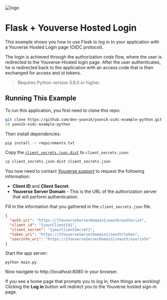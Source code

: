 ![logo](https://yk-website-images.s3.eu-west-1.amazonaws.com/LogoV4_TRANSPARENT.png?)

# Flask + Youverse Hosted Login

This example shows you how to use Flask to log in to your application with a Youverse Hosted Login page (OIDC protocol).

The login is achieved through the authorization code flow, where the user is redirected to the Youverse-Hosted login page.
After the user authenticates, he is redirected back to the application with an access code that is then exchanged for access and id tokens.

> Requires Python version 3.6.0 or higher.

## Running This Example

To run this application, you first need to clone this repo:

```bash
git clone https://github.com/dev-yoonik/yoonik-oidc-example-python.git
cd yoonik-oidc-example-python
```

Then install dependencies:

```bash
pip install -r requirements.txt
```

Copy the [`client_secrets.json.dist`](client_secrets.json.dist) to `client_secrets.json`:

```bash
cp client_secrets.json.dist client_secrets.json
```

You now need to contact [Youverse support](mailto:support@youverse.id) to request the following information:

- **Client ID** and **Client Secret**.
- **Youverse Server Domain** - This is the URL of the authorization server that will perform authentication.

Fill in the information that you gathered in the `client_secrets.json` file.

```json
{
  "auth_uri": "https://{YouverseServerDomain}/oauth/authorize",
  "client_id": "{yourClientId}",
  "client_secret": "{yourClientSecret}",
  "token_uri": "https://{YouverseServerDomain}/oauth/token",
  "userinfo_uri": "https://{YouverseServerDomain}/oauth/userinfo"
}
```

Start the app server:

```
python main.py
```

Now navigate to http://localhost:8080 in your browser.

If you see a home page that prompts you to log in, then things are working! Clicking the **Log in** button will redirect you to the Youverse hosted sign-in page.
